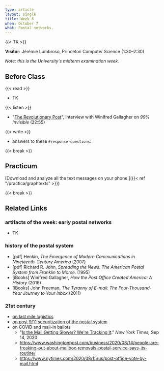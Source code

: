```yaml
---
type: article
layout: single
title: Week 6
when: October 7
what: Postal networks.
---
```


{{< TK >}}

**Visitor:** Jérémie Lumbroso, Princeton Computer Science (1:30–2:30)

*Note: this is the University's midterm examination week.*

## Before Class

{{< read >}}
- TK

{{< listen >}}
- "[The Revolutionary Post](https://99percentinvisible.org/episode/the-revolutionary-post/)", interview with Winifred Gallagher on *99% Invisible* (22:55)

{{< write >}}
- answers to these `#response-questions`:

{{< break >}}

## Practicum

[Download and analyze all the text messages on your phone.]({{< ref "/practica/graphtexts" >}})

{{< break >}}

## Related Links

### artifacts of the week: early postal networks

- TK

### history of the postal system

- [pdf] Henkin, *The Emergence of Modern Communications in Nineteenth-Century America* (2007)
- [pdf] Richard R. John, *Spreading the News: The American Postal System from Franklin to Morse.* (1995)
- [iBooks] Winifred Gallagher, *How the Post Office Created America: A History* (2016)
- [iBooks] John Freeman, *The Tyranny of E-mail: The Four-Thousand-Year Journey to Your Inbox* (2011)

### 21st century

- [on last mile logistics](https://www.meatspacealgorithms.com/2020-07-11-from-last-mile-to-last-minute-logistics/)
- [on post 9/11 securitization of the postal system](https://mitpress.mit.edu/books/letters-power-lines-and-other-dangerous-things)
- on COVID and mail-in ballots
    - "[Is the Mail Getting Slower? We're Tracking It](https://www.nytimes.com/interactive/2020/09/14/upshot/is-the-mail-getting-slower-tracker.html)." *New York Times,* Sep 14, 2020
    - https://www.washingtonpost.com/business/2020/08/14/people-are-freaking-out-about-mailbox-removals-postal-service-says-its-routine/
    - https://www.nytimes.com/2020/08/15/us/post-office-vote-by-mail.html